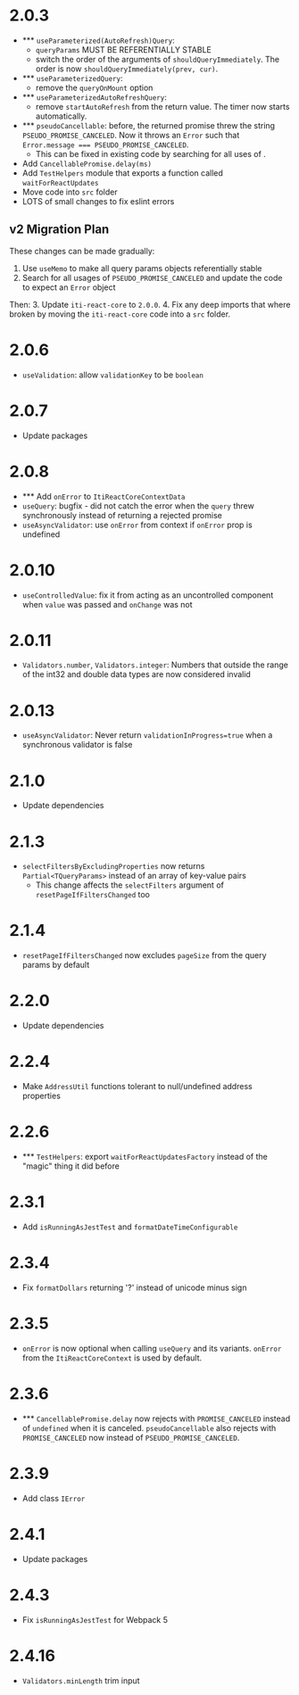 ﻿# 2.0.3

- \*\*\* `useParameterized(AutoRefresh)Query`:
    - `queryParams` MUST BE REFERENTIALLY STABLE
    - switch the order of the arguments of `shouldQueryImmediately`. The order is now `shouldQueryImmediately(prev, cur)`.
- \*\*\* `useParameterizedQuery`:  
    - remove the `queryOnMount` option
- \*\*\* `useParameterizedAutoRefreshQuery`:
    - remove `startAutoRefresh` from the return value. The timer now starts automatically.
- \*\*\* `pseudoCancellable`: before, the returned promise threw the string `PSEUDO_PROMISE_CANCELED`. Now it throws an `Error` such that `Error.message === PSEUDO_PROMISE_CANCELED`.  
    - This can be fixed in existing code by searching for all uses of .
- Add `CancellablePromise.delay(ms)`
- Add `TestHelpers` module that exports a function called `waitForReactUpdates`
- Move code into `src` folder
- LOTS of small changes to fix eslint errors

## v2 Migration Plan

These changes can be made gradually:  
1. Use `useMemo` to make all query params objects referentially stable
2. Search for all usages of `PSEUDO_PROMISE_CANCELED` and update the code to expect an `Error` object

Then:
3. Update `iti-react-core` to `2.0.0`.
4. Fix any deep imports that where broken by moving the `iti-react-core` code into a `src` folder.

# 2.0.6

- `useValidation`: allow `validationKey` to be `boolean`

# 2.0.7

- Update packages

# 2.0.8

- \*\*\* Add `onError` to `ItiReactCoreContextData`
- `useQuery`: bugfix - did not catch the error when the `query` threw synchronously instead of returning a rejected promise
- `useAsyncValidator`: use `onError` from context if `onError` prop is undefined

# 2.0.10

- `useControlledValue`: fix it from acting as an uncontrolled component when `value` was passed and `onChange` was not

# 2.0.11

- `Validators.number`, `Validators.integer`: Numbers that outside the range of the int32 and double data types are now considered invalid

# 2.0.13

- `useAsyncValidator`: Never return `validationInProgress=true` when a synchronous validator is false

# 2.1.0

- Update dependencies

# 2.1.3

- `selectFiltersByExcludingProperties` now returns `Partial<TQueryParams>` instead of an array of key-value pairs  
    - This change affects the `selectFilters` argument of `resetPageIfFiltersChanged` too

# 2.1.4

- `resetPageIfFiltersChanged` now excludes `pageSize` from the query params by default

# 2.2.0

- Update dependencies

# 2.2.4
- Make `AddressUtil` functions tolerant to null/undefined address properties

# 2.2.6

- \*\*\* `TestHelpers`: export `waitForReactUpdatesFactory` instead of the "magic" thing it did before

# 2.3.1

- Add `isRunningAsJestTest` and `formatDateTimeConfigurable`

# 2.3.4

- Fix `formatDollars` returning '?' instead of unicode minus sign

# 2.3.5

- `onError` is now optional when calling `useQuery` and its variants. `onError` from the `ItiReactCoreContext` is used by default.

# 2.3.6

- \*\*\* `CancellablePromise.delay` now rejects with `PROMISE_CANCELED` instead of `undefined` when it is canceled. `pseudoCancellable` also rejects with `PROMISE_CANCELED` now instead of `PSEUDO_PROMISE_CANCELED`.

# 2.3.9

- Add class `IError`

# 2.4.1

- Update packages

# 2.4.3

- Fix `isRunningAsJestTest` for Webpack 5

# 2.4.16

- `Validators.minLength` trim input